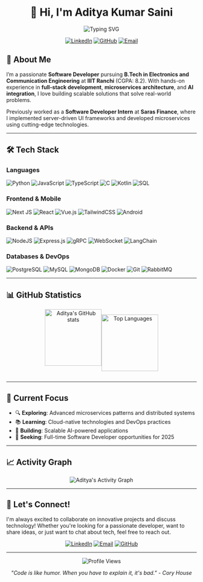 <div align="center">
  
# 👋 Hi, I'm Aditya Kumar Saini

<img src="https://readme-typing-svg.demolab.com?font=Fira+Code&pause=1000&color=00C9FF&width=435&lines=Software+Developer+%7C+Final+Year+Student;Full-Stack+Developer;Microservices+Enthusiast;Problem+Solver+%26+Innovator" alt="Typing SVG" />

[![LinkedIn](https://img.shields.io/badge/LinkedIn-%230077B5.svg?logo=linkedin&logoColor=white)](https://linkedin.com/in/aditya-kumar-saini-524ba3256)
[![GitHub](https://img.shields.io/badge/GitHub-%23121011.svg?logo=github&logoColor=white)](https://github.com/Adityaat2810)
[![Email](https://img.shields.io/badge/Email-D14836?logo=gmail&logoColor=white)](mailto:adityasainics10@gmail.com)

</div>

## 🚀 About Me
I’m a passionate **Software Developer** pursuing **B.Tech in Electronics and Communication Engineering** at **IIIT Ranchi** (CGPA: 8.2). With hands-on experience in **full-stack development**, **microservices architecture**, and **AI integration**, I love building scalable solutions that solve real-world problems.

Previously worked as a **Software Developer Intern** at **Saras Finance**, where I implemented server-driven UI frameworks and developed microservices using cutting-edge technologies.

---


## 🛠️ Tech Stack

### Languages
![Python](https://img.shields.io/badge/python-3670A0?style=for-the-badge&logo=python&logoColor=ffdd54)
![JavaScript](https://img.shields.io/badge/javascript-%23323330.svg?style=for-the-badge&logo=javascript&logoColor=%23F7DF1E)
![TypeScript](https://img.shields.io/badge/typescript-%23007ACC.svg?style=for-the-badge&logo=typescript&logoColor=white)
![C](https://img.shields.io/badge/c-%2300599C.svg?style=for-the-badge&logo=c&logoColor=white)
![Kotlin](https://img.shields.io/badge/kotlin-%237F52FF.svg?style=for-the-badge&logo=kotlin&logoColor=white)
![SQL](https://img.shields.io/badge/sql-%23316192.svg?style=for-the-badge&logo=sql&logoColor=white)

### Frontend & Mobile
![Next JS](https://img.shields.io/badge/Next-black?style=for-the-badge&logo=next.js&logoColor=white)
![React](https://img.shields.io/badge/react-%2320232a.svg?style=for-the-badge&logo=react&logoColor=%2361DAFB)
![Vue.js](https://img.shields.io/badge/vue.js-%2335495e.svg?style=for-the-badge&logo=vuedotjs&logoColor=%234FC08D)
![TailwindCSS](https://img.shields.io/badge/tailwindcss-%2338B2AC.svg?style=for-the-badge&logo=tailwind-css&logoColor=white)
![Android](https://img.shields.io/badge/Android-3DDC84?style=for-the-badge&logo=android&logoColor=white)

### Backend & APIs
![NodeJS](https://img.shields.io/badge/node.js-6DA55F?style=for-the-badge&logo=node.js&logoColor=white)
![Express.js](https://img.shields.io/badge/express.js-%23404d59.svg?style=for-the-badge&logo=express&logoColor=%2361DAFB)
![gRPC](https://img.shields.io/badge/gRPC-4285F4?style=for-the-badge&logo=grpc&logoColor=white)
![WebSocket](https://img.shields.io/badge/WebSocket-010101?style=for-the-badge&logo=socketdotio&logoColor=white)
![LangChain](https://img.shields.io/badge/LangChain-121212?style=for-the-badge&logo=langchain&logoColor=white)

### Databases & DevOps
![PostgreSQL](https://img.shields.io/badge/postgresql-%23316192.svg?style=for-the-badge&logo=postgresql&logoColor=white)
![MySQL](https://img.shields.io/badge/mysql-%2300000f.svg?style=for-the-badge&logo=mysql&logoColor=white)
![MongoDB](https://img.shields.io/badge/MongoDB-%234ea94b.svg?style=for-the-badge&logo=mongodb&logoColor=white)
![Docker](https://img.shields.io/badge/docker-%230db7ed.svg?style=for-the-badge&logo=docker&logoColor=white)
![Git](https://img.shields.io/badge/git-%23F05033.svg?style=for-the-badge&logo=git&logoColor=white)
![RabbitMQ](https://img.shields.io/badge/rabbitmq-FF6600?style=for-the-badge&logo=rabbitmq&logoColor=white)

---

## 📊 GitHub Statistics
<div align="center">
<div style="display:flex; justify-content:center;">
  <!-- GitHub Stats -->
  <img
    src="https://github-readme-stats.vercel.app/api?username=Adityaat2810&show_icons=true&theme=tokyonight&hide_border=true"
    alt="Aditya's GitHub stats"
    style="height:150px; width:auto;" />

  <!-- Top Languages -->
  <img
    src="https://github-readme-stats.vercel.app/api/top-langs/?username=Adityaat2810&layout=compact&theme=tokyonight&hide_border=true"
    alt="Top Languages"
    style="height:150px; width:auto;" />
</div>

</div>


---


## 🎯 Current Focus

- 🔍 **Exploring**: Advanced microservices patterns and distributed systems
- 📚 **Learning**: Cloud-native technologies and DevOps practices
- 🚀 **Building**: Scalable AI-powered applications
- 💼 **Seeking**: Full-time Software Developer opportunities for 2025

---

## 📈 Activity Graph

<div align="center">
  
![Aditya's Activity Graph](https://github-readme-activity-graph.vercel.app/graph?username=Adityaat2810&bg_color=1a1b27&color=38bdae&line=70a5fd&point=bf91f3&area=true&hide_border=true)

</div>

---

## 🤝 Let's Connect!

I'm always excited to collaborate on innovative projects and discuss technology! Whether you're looking for a passionate developer, want to share ideas, or just want to chat about tech, feel free to reach out.

<div align="center">
  
[![LinkedIn](https://img.shields.io/badge/Let's_Connect_on_LinkedIn-0077B5?style=for-the-badge&logo=linkedin&logoColor=white)](https://linkedin.com/in/aditya-kumar-saini-524ba3256)
[![Email](https://img.shields.io/badge/Send_me_an_Email-D14836?style=for-the-badge&logo=gmail&logoColor=white)](mailto:adityasainics10@gmail.com)
[![GitHub](https://img.shields.io/badge/Follow_on_GitHub-100000?style=for-the-badge&logo=github&logoColor=white)](https://github.com/Adityaat2810)

</div>

---

<div align="center">
  
![Profile Views](https://komarev.com/ghpvc/?username=Adityaat2810&color=blueviolet&style=flat-square&label=Profile+Views)

*"Code is like humor. When you have to explain it, it's bad." - Cory House*

</div>
